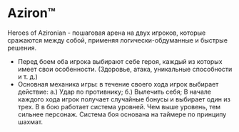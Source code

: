 Aziron™
========
Heroes of Azironian - пошаговая арена на двух игроков, которые сражаются между собой, применяя логически-обдуманные и быстрые решения.
* Перед боем оба игрока выбирают себе героя, каждый из которых имеет свои особенности. (Здоровье, атака, уникальные способности и т. д.)
* Основная механика игры: в течение своего хода игрок выбирает действие: 
а.) Удар по противнику;
б.) Вылечить себя;
В начале каждого хода игрок получает случайные бонусы и выбирает один из трех.
В в бою работает система уровней. Чем выше уровень, тем сильнее персонаж.
Система боя основана на таймере по принципу шахмат.
